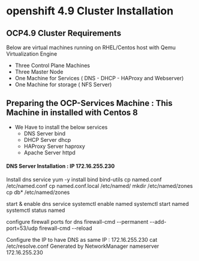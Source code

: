 # openshift 4.9 Cluster Installation

## OCP4.9 Cluster Requirements
Below are virtual machines running on RHEL/Centos host with Qemu Virtualization Engine
  - Three Control Plane Machines
  - Three Master Node
  - One Machine for Services ( DNS - DHCP - HAProxy and Webserver) 
  - One Machine for storage ( NFS Server)

## Preparing the OCP-Services Machine : This Machine in installed with Centos 8
  - We Have to install the below services
    - DNS Server bind
    - DHCP Server dhcp
    - HAProxy Server haproxy
    - Apache Server httpd

#### DNS Server Installation : IP 172.16.255.230
Install dns service
yum -y install bind bind-utils
cp named.conf /etc/named.conf
cp named.conf.local /etc/named/
mkdir /etc/named/zones
cp db* /etc/named/zones

start & enable dns service
systemctl enable named
systemctl start named
systemctl status named

configure firewall ports for dns
firewall-cmd --permanent --add-port=53/udp
firewall-cmd --reload

Configure the IP to have DNS as same IP : 172.16.255.230
cat /etc/resolve.conf
  Generated by NetworkManager
  nameserver 172.16.255.230
